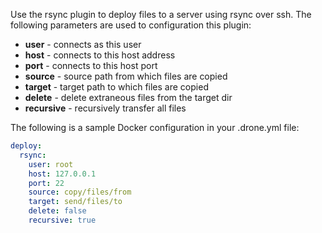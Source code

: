 Use the rsync plugin to deploy files to a server using rsync over
ssh. The following parameters are used to configuration this plugin:

* **user** - connects as this user
* **host** - connects to this host address
* **port** - connects to this host port
* **source** - source path from which files are copied
* **target** - target path to which files are copied
* **delete** - delete extraneous files from the target dir
* **recursive** - recursively transfer all files

The following is a sample Docker configuration in your .drone.yml file:

```yaml
deploy:
  rsync:
    user: root
    host: 127.0.0.1
    port: 22
    source: copy/files/from
    target: send/files/to
    delete: false
    recursive: true
```
